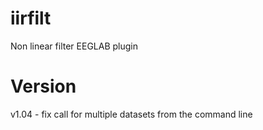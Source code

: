 # iirfilt
Non linear filter EEGLAB plugin

# Version
v1.04 - fix call for multiple datasets from the command line

